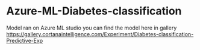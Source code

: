 # Azure-ML-Diabetes-classification

Model ran on Azure ML studio 
you can find the model here in gallery 
https://gallery.cortanaintelligence.com/Experiment/Diabetes-classification-Predictive-Exp

